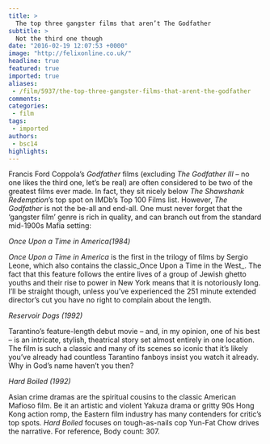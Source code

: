 ```yaml
---
title: >
  The top three gangster films that aren’t The Godfather
subtitle: >
  Not the third one though
date: "2016-02-19 12:07:53 +0000"
image: "http://felixonline.co.uk/"
headline: true
featured: true
imported: true
aliases:
 - /film/5937/the-top-three-gangster-films-that-arent-the-godfather
comments:
categories:
 - film
tags:
 - imported
authors:
 - bsc14
highlights:
---
```


Francis Ford Coppola’s _Godfather_ films (excluding _The Godfather III_ – no one likes the third one, let’s be real) are often considered to be two of the greatest films ever made. In fact, they sit nicely below _The Shawshank Redemption_’s top spot on IMDb’s Top 100 Films list. However, _The Godfather_ is not the be-all and end-all. One must never forget that the ‘gangster film’ genre is rich in quality, and can branch out from the standard mid-1900s Mafia setting:

_Once Upon a Time in America(1984)_

_Once Upon a Time in America_ is the first in the trilogy of films by Sergio Leone, which also contains the classic_Once Upon a Time in the West_. The fact that this feature follows the entire lives of a group of Jewish ghetto youths and their rise to power in New York means that it is notoriously long. I’ll be straight though, unless you’ve experienced the 251 minute extended director’s cut you have no right to complain about the length.

_Reservoir Dogs (1992)_

Tarantino’s feature-length debut movie – and, in my opinion, one of his best – is an intricate, stylish, theatrical story set almost entirely in one location. The film is such a classic and many of its scenes so iconic that it’s likely you’ve already had countless Tarantino fanboys insist you watch it already. Why in God’s name haven’t you then?

_Hard Boiled (1992)_

Asian crime dramas are the spiritual cousins to the classic American Mafioso film. Be it an artistic and violent Yakuza drama or gritty 90s Hong Kong action romp, the Eastern film industry has many contenders for critic’s top spots. _Hard Boiled_ focuses on tough-as-nails cop Yun-Fat Chow drives the narrative. For reference, Body count: 307.
